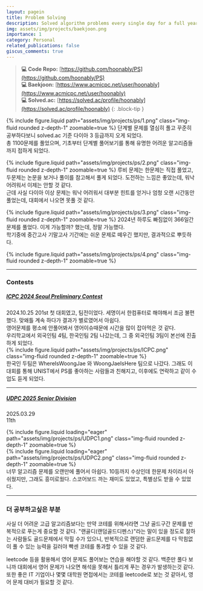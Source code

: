 ```yaml
---
layout: pagein
title: Problem Solving
description: Solved algorithm problems every single day for a full year (1-year streak) on Baekjoon.
img: assets/img/projects/baekjoon.png
importance: 1
category: Personal
related_publications: false
giscus_comments: true
---
```


> **💻 Code Repo:** [https://github.com/hoonably/PS](https://github.com/hoonably/PS)  
> **💻 Baekjoon:** [https://www.acmicpc.net/user/hoonably](https://www.acmicpc.net/user/hoonably)  
> **💻 Solved.ac:** [https://solved.ac/profile/hoonably](https://solved.ac/profile/hoonably)
{: .block-tip }

{% include figure.liquid path="assets/img/projects/ps/1.png" class="img-fluid rounded z-depth-1" zoomable=true %}
단계별 문제를 열심히 풀고 꾸준히 공부하다보니 solved.ac 기준 다이아 3 등급까지 오게 되었다.  
총 1100문제를 풀었으며, 기초부터 단계별 풀어보기를 통해 유명한 어려운 알고리즘들까지 접하게 되었다.  


{% include figure.liquid path="assets/img/projects/ps/2.png" class="img-fluid rounded z-depth-1" zoomable=true %}
루비 문제는 한문제는 직접 풀었고, 두문제는 논문을 보거나 풀이를 참고해서 풀게 되었다. 도전하는 느낌은 좋았는데, 워낙 어려워서 이제는 안할 것 같다.  
근데 사실 다이아 이상 문제는 워낙 어려워서 대부분 힌트를 얻거나 엄청 오랜 시간동안 풀었는데, 대회에서 나오면 못풀 것 같다.  

{% include figure.liquid path="assets/img/projects/ps/3.png" class="img-fluid rounded z-depth-1" zoomable=true %}
2024년 하루도 빠짐없이 366일간 문제를 풀었다. 이게 가능할까? 했는데, 정말 가능했다.  
학기중에 중간고사 기말고사 기간에는 쉬운 문제로 떼우긴 했지만, 결과적으로 뿌듯하다.

{% include figure.liquid path="assets/img/projects/ps/4.png" class="img-fluid rounded z-depth-1" zoomable=true %}

---

### Contests
##### <a href="https://icpckorea.org/2024-seoul/preliminary">ICPC 2024 Seoul Preliminary Contest</a>  
2024.10.25
201st
첫 대회였고, 팀전이었다. 세명이서 한컴퓨터로 해야해서 조금 불편했다. 맞왜틀 계속 하다가 결과가 별로였어서 아쉽다.  
영어문제를 평소에 안풀어봐서 영어이슈때문에 시간을 많이 잡아먹은 것 같다.  
우리학교에서 외국인팀 4팀, 한국인팀 2팀 나갔는데, 그 중 외국인팀 3팀이 본선에 진출하게 되었다.  
{% include figure.liquid path="assets/img/projects/ps/ICPC.png" class="img-fluid rounded z-depth-1" zoomable=true %}  
한국인 두팀은 WhereIsWoongJae 와 WoongJaeIsHere 팀으로 나갔다.
그래도 이 대회를 통해 UNIST에서 PS를 좋아하는 사람들과 친해지고, 이후에도 연락하고 같이 수업도 듣게 되었다.

---

##### <a href="https://github.com/user-attachments/assets/97edb7e4-69f2-4c7d-bcd8-40ac526ae9a1">UDPC 2025 Senior Division</a>  
2025.03.29  
11th  


<div class="row mt-3">
    <div class="col-sm mt-3 mt-md-0">
        {% include figure.liquid loading="eager" path="assets/img/projects/ps/UDPC1.png" class="img-fluid rounded z-depth-1" zoomable=true %}
    </div>
    <div class="col-sm mt-3 mt-md-0">
        {% include figure.liquid loading="eager" path="assets/img/projects/ps/UDPC2.png" class="img-fluid rounded z-depth-1" zoomable=true %}
    </div>
</div>
너무 알고리즘 문제를 오랜만에 풀어서 아쉽다. 10등까지 수상인데 한문제 차이라서 아쉬웠지만, 그래도 흥미로웠다.  
스코어보드 까는 재미도 있었고, 특별상도 받을 수 있었다.

---

### 더 공부하고싶은 부분
사실 더 어려운 고급 알고리즘보다는 만약 코테를 위해서라면 그냥 골드구간 문제를 반복적으로 푸는게 중요할 것 같다. "랜골디(랜덤골드디펜스)"라는 말이 있을 정도로 잘하는 사람들도 골드문제에서 막힐 수가 있으니, 반복적으로 랜덤한 골드문제를 다 막힘없이 풀 수 있는 능력을 길러야 빡센 코테를 통과할 수 있을 것 같다.  



leetcode 등을 활용해서 영어 문제도 풀어보는 연습을 해야할 것 같다. 백준만 풀다 보니까 대회에서 영어 문제가 나오면 해석을 못해서 틀리게 푸는 경우가 발생하는것 같다. 또한 좋은 IT 기업이나 몇몇 대학원 면접에서는 코테를 leetcode로 보는 것 같아서, 영어 문제 대비가 필요할 것 같다.
